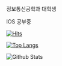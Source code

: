 정보통신공학과 대학생

IOS 공부중

[![Hits](https://hits.seeyoufarm.com/api/count/incr/badge.svg?hl=ko&url=https%3A%2F%2Fwww.instagram.com%2Fghdfufdl%2F&count_bg=%23A43DC8&title_bg=%23EC7A90&icon=instagram.svg&icon_color=%23FFFFFF&title=%EC%9D%B8%EC%8A%A4%ED%83%80&edge_flat=false)](https://hits.seeyoufarm.com)


[![Top Langs](https://github-readme-stats.vercel.app/api/top-langs/?username=jhe226&layout=compact)](https://github.com/LeeHongRyul/github-readme-stats)

![Github Stats](https://github-readme-stats.vercel.app/api?username=biud436&show_icons=true)
